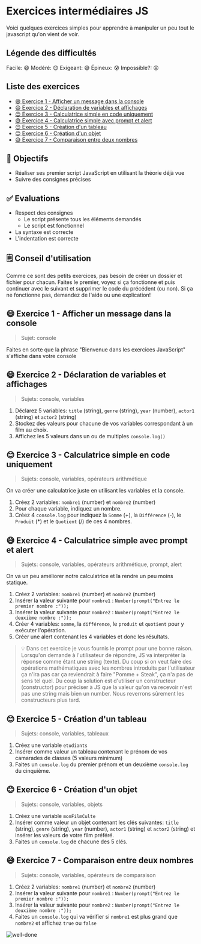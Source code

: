 <!-- omit in toc -->
# Exercices intermédiaires JS

Voici quelques exercices simples pour apprendre à manipuler un peu tout le javascript qu'on vient de voir.

<!-- omit in toc -->
## Légende des difficultés

Facile: 😄
Modéré: 😊
Exigeant: 😅
Épineux: 😰
Impossible?: 😡

<!-- omit in toc -->
## Liste des exercices

- [😄 Exercice 1 - Afficher un message dans la console](#-exercice-1---afficher-un-message-dans-la-console)
- [😄 Exercice 2 - Déclaration de variables et affichages](#-exercice-2---déclaration-de-variables-et-affichages)
- [😊 Exercice 3 - Calculatrice simple en code uniquement](#-exercice-3---calculatrice-simple-en-code-uniquement)
- [😅 Exercice 4 - Calculatrice simple avec prompt et alert](#-exercice-4---calculatrice-simple-avec-prompt-et-alert)
- [😊 Exercice 5 - Création d'un tableau](#-exercice-5---création-dun-tableau)
- [😊 Exercice 6 - Création d'un objet](#-exercice-6---création-dun-objet)
- [😅 Exercice 7 - Comparaison entre deux nombres](#-exercice-7---comparaison-entre-deux-nombres)

<!-- omit in toc -->
## :memo: Objectifs

- Réaliser ses premier script JavaScript en utilisant la théorie déjà vue
- Suivre des consignes précises

<!-- omit in toc -->
## :white_check_mark: Evaluations

- Respect des consignes
  - Le script présente tous les éléments demandés
  - Le script est fonctionnel
- La syntaxe est correcte
- L'indentation est correcte

<!-- omit in toc -->
## 🗒️ Conseil d'utilisation

Comme ce sont des petits exercices, pas besoin de créer un dossier et fichier pour chacun. Faites le premier, voyez si ça fonctionne et puis continuer avec le suivant et supprimer le code du précédent (ou non). Si ça ne fonctionne pas, demandez de l'aide ou une explication!

## 😄 Exercice 1 - Afficher un message dans la console

> Sujet: console

Faites en sorte que la phrase "Bienvenue dans les exercices JavaScript" s'affiche dans votre console

## 😄 Exercice 2 - Déclaration de variables et affichages

> Sujets: console, variables

1. Déclarez 5 variables: `title` (string), `genre` (string), `year` (number), `actor1` (string) et `actor2` (string)
2. Stockez des valeurs pour chacune de vos variables correspondant à un film au choix.
3. Affichez les 5 valeurs dans un ou de multiples `console.log()`

## 😊 Exercice 3 - Calculatrice simple en code uniquement

> Sujets: console, variables, opérateurs arithmétique

On va créer une calculatrice juste en utilisant les variables et la console.

1. Créez 2 variables: `nombre1` (number) et `nombre2` (number)
2. Pour chaque variable, indiquez un nombre.
3. Créez 4 `console.log` pour indiquez la `Somme` (+), la `Différence` (-), le `Produit` (*) et le `Quotient` (/) de ces 4 nombres.

## 😅 Exercice 4 - Calculatrice simple avec prompt et alert

> Sujets: console, variables, opérateurs arithmétique, prompt, alert

On va un peu améliorer notre calculatrice et la rendre un peu moins statique.

1. Créez 2 variables: `nombre1` (number) et `nombre2` (number)
2. Insérer la valeur suivante pour `nombre1` : `Number(prompt("Entrez le premier nombre :"));`
3. Insérer la valeur suivante pour `nombre2` : `Number(prompt("Entrez le deuxième nombre :"));`
4. Créer 4 variables: `somme`, la `différence`, le `produit` et `quotient` pour y exécuter l'opération.
5. Créer une alert contenant les 4 variables et donc les résultats.

> 💡 Dans cet exercice je vous fournis le prompt pour une bonne raison. Lorsqu'on demande à l'utilisateur de répondre, JS va interpréter la réponse comme étant une string (texte). Du coup si on veut faire des opérations mathématiques avec les nombres introduits par l'utilisateur ça n'ira pas car ça reviendrait à faire "Pomme + Steak", ça n'a pas de sens tel quel.
> Du coup la solution est d'utiliser un constructeur (constructor) pour préciser à JS que la valeur qu'on va recevoir n'est pas une string mais bien un number. Nous reverrons sûrement les constructeurs plus tard.

## 😊 Exercice 5 - Création d'un tableau

> Sujets: console, variables, tableaux

1. Créez une variable `etudiants`
2. Insérer comme valeur un tableau contenant le prénom de vos camarades de classes (5 valeurs minimum)
3. Faites un `console.log` du premier prénom et un deuxième `console.log` du cinquième.

## 😊 Exercice 6 - Création d'un objet

> Sujets: console, variables, objets

1. Créez une variable `monFilmCulte`
2. Insérer comme valeur un objet contenant les clés suivantes: `title` (string), `genre` (string), `year` (number), `actor1` (string) et `actor2` (string) et insérer les valeurs de votre film préféré.
3. Faites un `console.log` de chacune des 5 clés.

## 😅 Exercice 7 - Comparaison entre deux nombres

> Sujets: console, variables, opérateurs de comparaison

1. Créez 2 variables: `nombre1` (number) et `nombre2` (number)
2. Insérer la valeur suivante pour `nombre1` : `Number(prompt("Entrez le premier nombre :"));`
3. Insérer la valeur suivante pour `nombre2` : `Number(prompt("Entrez le deuxième nombre :"));`
4. Faites un `console.log` qui va vérifier si `nombre1` est plus grand que `nombre2` et affichez `true` ou `false`


![well-done](https://i.giphy.com/media/v1.Y2lkPTc5MGI3NjExMzV6NjY5Z2d4MGJ1eWVpcmRjaG85YzljbzljajlvNzk5YTNrOHRpZCZlcD12MV9pbnRlcm5hbF9naWZfYnlfaWQmY3Q9Zw/JLFq4Jh5bSJEDHZjSB/giphy.gif)
